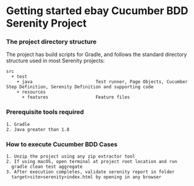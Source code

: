 # Getting started ebay Cucumber BDD Serenity Project

### The project directory structure
The project has build scripts for Gradle, and follows the standard directory structure used in most Serenity projects:
```Gherkin
src
  + test
    + java                        Test runner, Page Objects, Cucumber Step Definition, Serenity Definition and supporting code
    + resources
      + features                  Feature files
```

### Prerequisite tools required
```Gherkin
1. Gradle
2. Java greater than 1.8
```

### How to execute Cucumber BDD Cases
```Gherkin
1. Unzip the project using any zip extractor tool
2. If using macOS, open terminal at project root location and run
  gradle clean test aggregate
3. After execution completes, validate serenity report in folder 
  target>site>serenity>index.html by opening in any browser
```


